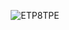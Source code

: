 <p align="center"> 
  <img src="https://github-readme-stats.vercel.app/api?username=EPT8TPE&show_icons=true" alt="ETP8TPE" />
 </p>
